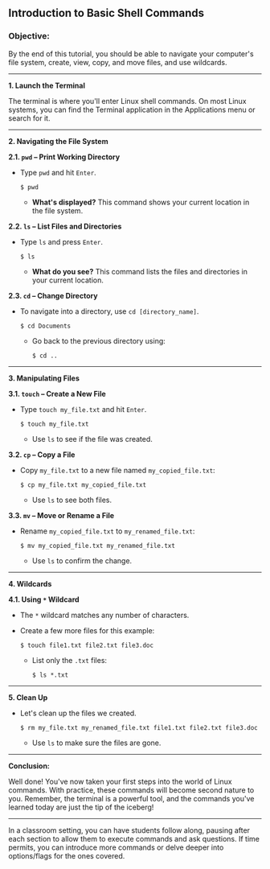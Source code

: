 ## **Introduction to Basic Shell Commands**

### Objective: 
By the end of this tutorial, you should be able to navigate your computer's file system, create, view, copy, and move files, and use wildcards.

---

**1. Launch the Terminal**

The terminal is where you'll enter Linux shell commands. On most Linux systems, you can find the Terminal application in the Applications menu or search for it. 

---

**2. Navigating the File System**

**2.1. `pwd` – Print Working Directory**

- Type `pwd` and hit `Enter`. 
  ```
  $ pwd
  ```

  - **What's displayed?** This command shows your current location in the file system.

**2.2. `ls` – List Files and Directories**

- Type `ls` and press `Enter`.
  ```
  $ ls
  ```

  - **What do you see?** This command lists the files and directories in your current location.

**2.3. `cd` – Change Directory**

- To navigate into a directory, use `cd [directory_name]`. 
  ```
  $ cd Documents
  ```

  - Go back to the previous directory using:
    ```
    $ cd ..
    ```

---

**3. Manipulating Files**

**3.1. `touch` – Create a New File**

- Type `touch my_file.txt` and hit `Enter`.
  ```
  $ touch my_file.txt
  ```

  - Use `ls` to see if the file was created.

**3.2. `cp` – Copy a File**

- Copy `my_file.txt` to a new file named `my_copied_file.txt`:
  ```
  $ cp my_file.txt my_copied_file.txt
  ```

  - Use `ls` to see both files.

**3.3. `mv` – Move or Rename a File**

- Rename `my_copied_file.txt` to `my_renamed_file.txt`:
  ```
  $ mv my_copied_file.txt my_renamed_file.txt
  ```

  - Use `ls` to confirm the change.

---

**4. Wildcards**

**4.1. Using `*` Wildcard**

- The `*` wildcard matches any number of characters.
- Create a few more files for this example:
  ```
  $ touch file1.txt file2.txt file3.doc
  ```

  - List only the `.txt` files:
    ```
    $ ls *.txt
    ```

---

**5. Clean Up**

- Let's clean up the files we created.
  ```
  $ rm my_file.txt my_renamed_file.txt file1.txt file2.txt file3.doc
  ```

  - Use `ls` to make sure the files are gone.

---

**Conclusion:**

Well done! You've now taken your first steps into the world of Linux commands. With practice, these commands will become second nature to you. Remember, the terminal is a powerful tool, and the commands you've learned today are just the tip of the iceberg!

---

In a classroom setting, you can have students follow along, pausing after each section to allow them to execute commands and ask questions. If time permits, you can introduce more commands or delve deeper into options/flags for the ones covered.